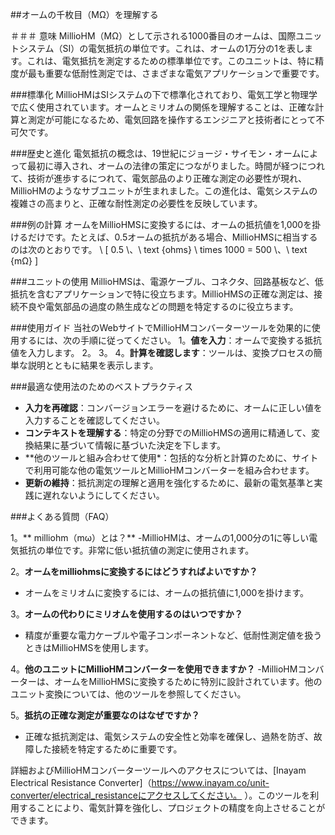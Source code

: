 ##オームの千枚目（MΩ）を理解する

＃＃＃ 意味
MillioHM（MΩ）として示される1000番目のオームは、国際ユニットシステム（SI）の電気抵抗の単位です。これは、オームの1万分の1を表します。これは、電気抵抗を測定するための標準単位です。このユニットは、特に精度が最も重要な低耐性測定では、さまざまな電気アプリケーションで重要です。

###標準化
MillioHMはSIシステムの下で標準化されており、電気工学と物理学で広く使用されています。オームとミリオムの関係を理解することは、正確な計算と測定が可能になるため、電気回路を操作するエンジニアと技術者にとって不可欠です。

###歴史と進化
電気抵抗の概念は、19世紀にジョージ・サイモン・オームによって最初に導入され、オームの法律の策定につながりました。時間が経つにつれて、技術が進歩するにつれて、電気部品のより正確な測定の必要性が現れ、MillioHMのようなサブユニットが生まれました。この進化は、電気システムの複雑さの高まりと、正確な耐性測定の必要性を反映しています。

###例の計算
オームをMillioHMSに変換するには、オームの抵抗値を1,000を掛けるだけです。たとえば、0.5オームの抵抗がある場合、MillioHMSに相当するのは次のとおりです。
\ [
0.5 \、\ text {ohms} \ times 1000 = 500 \、\ text {mΩ}
\]

###ユニットの使用
MillioHMSは、電源ケーブル、コネクタ、回路基板など、低抵抗を含むアプリケーションで特に役立ちます。MillioHMSの正確な測定は、接続不良や電気部品の過度の熱生成などの問題を特定するのに役立ちます。

###使用ガイド
当社のWebサイトでMillioHMコンバーターツールを効果的に使用するには、次の手順に従ってください。
1。**値を入力**：オームで変換する抵抗値を入力します。
2。
3。
4。**計算を確認します**：ツールは、変換プロセスの簡単な説明とともに結果を表示します。

###最適な使用法のためのベストプラクティス
-  **入力を再確認**：コンバージョンエラーを避けるために、オームに正しい値を入力することを確認してください。
-  **コンテキストを理解する**：特定の分野でのMillioHMSの適用に精通して、変換結果に基づいて情報に基づいた決定を下します。
-  **他のツールと組み合わせて使用​​*：包括的な分析と計算のために、サイトで利用可能な他の電気ツールとMillioHMコンバーターを組み合わせます。
-  **更新の維持**：抵抗測定の理解と適用を強化するために、最新の電気基準と実践に遅れないようにしてください。

###よくある質問（FAQ）

1。** milliohm（mω）とは？**
-MillioHMは、オームの1,000分の1に等しい電気抵抗の単位です。非常に低い抵抗値の測定に使用されます。

2。**オームをmilliohmsに変換するにはどうすればよいですか？**
- オームをミリオムに変換するには、オームの抵抗値に1,000を掛けます。

3。**オームの代わりにミリオムを使用するのはいつですか？**
- 精度が重要な電力ケーブルや電子コンポーネントなど、低耐性測定値を扱うときはMillioHMSを使用します。

4。**他のユニットにMillioHMコンバーターを使用できますか？**
-MillioHMコンバーターは、オームをMillioHMSに変換するために特別に設計されています。他のユニット変換については、他のツールを参照してください。

5。**抵抗の正確な測定が重要なのはなぜですか？**
- 正確な抵抗測定は、電気システムの安全性と効率を確保し、過熱を防ぎ、故障した接続を特定するために重要です。

詳細およびMillioHMコンバーターツールへのアクセスについては、[Inayam Electrical Resistance Converter]（https://www.inayam.co/unit-converter/electrical_resistanceにアクセスしてください。 ）。このツールを利用することにより、電気計算を強化し、プロジェクトの精度を向上させることができます。